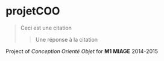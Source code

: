 projetCOO
=========
>Ceci est une citation
> > Une réponse à la citation 

Project of *Conception Orienté Objet* for **M1 MIAGE** 2014-2015
